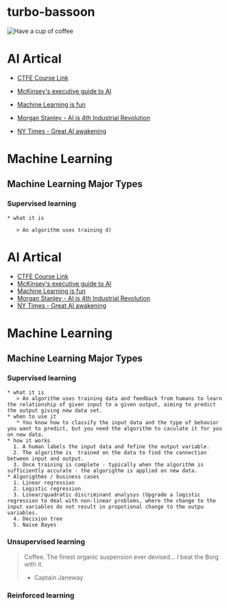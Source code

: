 # turbo-bassoon
![Have a cup of coffee](https://www.google.com/url?sa=i&rct=j&q=&esrc=s&source=images&cd=&cad=rja&uact=8&ved=2ahUKEwiN6faj6ondAhUJaI8KHQfKBpEQjRx6BAgBEAQ&url=https%3A%2F%2Fwww.vectorstock.com%2Froyalty-free-vector%2Ficon-of-coffee-cup-vector-1458754&psig=AOvVaw3icrPPmmyVEay9gNCrbJuN&ust=1535342343717080)
# AI Artical

* [CTFE Course Link](https://my.cfte.education/courses/take/ai-in-finance-ocbc/disqus/4525866-1-1-readings)

* [McKinsey's executive guide to AI](https://www.mckinsey.com/business-functions/mckinsey-analytics/our-insights/an-executives-guide-to-ai)

* [Machine Learning is fun](https://medium.com/@ageitgey/machine-learning-is-fun-80ea3ec3c471)

* [Morgan Stanley - AI is 4th Industrial Revolution](https://pwm.morganstanley.com/therichmangroup/mediahandler/media/135091/Alpha%20Currents%20_%20AI%20and%20the%20Fourth%20Industrial%20Revolution.pdf)

* [NY Times - Great AI awakening](https://www.nytimes.com/2016/12/14/magazine/the-great-ai-awakening.html#permid=20846801)



# Machine Learning

## Machine Learning Major Types

### Supervised learning

    * what it is

       > An algorithm uses training d)
# AI Artical
* [CTFE Course Link](https://my.cfte.education/courses/take/ai-in-finance-ocbc/disqus/4525866-1-1-readings)
* [McKinsey's executive guide to AI](https://www.mckinsey.com/business-functions/mckinsey-analytics/our-insights/an-executives-guide-to-ai)
* [Machine Learning is fun](https://medium.com/@ageitgey/machine-learning-is-fun-80ea3ec3c471)
* [Morgan Stanley - AI is 4th Industrial Revolution](https://pwm.morganstanley.com/therichmangroup/mediahandler/media/135091/Alpha%20Currents%20_%20AI%20and%20the%20Fourth%20Industrial%20Revolution.pdf)
* [NY Times - Great AI awakening](https://www.nytimes.com/2016/12/14/magazine/the-great-ai-awakening.html#permid=20846801)

# Machine Learning
## Machine Learning Major Types
### Supervised learning
    * what it is
       > An algorithm uses training data and feedback from humans to learn the relationship of given input to a given output, aiming to predict the output giving new data set. 
    * when to use it
       * You know how to classify the input data and the type of behavior you want to predict, but you need the algorithm to caculate it for you on new data. 
    * how it works
      1. A human labels the input data and fefine the output variable. 
      2. The algorithm is  trained on the data to find the connection between input and output.
      3. Once training is complete - typically when the algorithm is sufficiently accurate - the algorigthm is applied on new data. 
    * Algorigthms / business cases
      1. Linear regression
      2. Logistic regression
      3. Linear/quadratic discriminant analysys (Upgrade a logistic regression to deal with non-linear problems, where the change to the input variables do not result in propotional change to the outpu variables.  
      4. Decision tree
      5. Naive Bayes
### Unsupervised learning
> Coffee. The finest organic suspension ever devised... I beat the Borg with it.
> - Captain Janeway
### Reinforced learning


